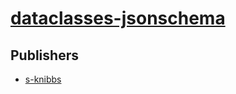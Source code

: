 # [dataclasses-jsonschema](https://pypi.org/project/dataclasses-jsonschema)



## Publishers
- [s-knibbs](https://pypi.org/user/s-knibbs)

